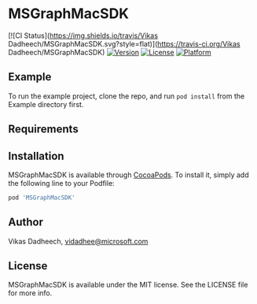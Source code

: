 # MSGraphMacSDK

[![CI Status](https://img.shields.io/travis/Vikas Dadheech/MSGraphMacSDK.svg?style=flat)](https://travis-ci.org/Vikas Dadheech/MSGraphMacSDK)
[![Version](https://img.shields.io/cocoapods/v/MSGraphMacSDK.svg?style=flat)](https://cocoapods.org/pods/MSGraphMacSDK)
[![License](https://img.shields.io/cocoapods/l/MSGraphMacSDK.svg?style=flat)](https://cocoapods.org/pods/MSGraphMacSDK)
[![Platform](https://img.shields.io/cocoapods/p/MSGraphMacSDK.svg?style=flat)](https://cocoapods.org/pods/MSGraphMacSDK)

## Example

To run the example project, clone the repo, and run `pod install` from the Example directory first.

## Requirements

## Installation

MSGraphMacSDK is available through [CocoaPods](https://cocoapods.org). To install
it, simply add the following line to your Podfile:

```ruby
pod 'MSGraphMacSDK'
```

## Author

Vikas Dadheech, vidadhee@microsoft.com

## License

MSGraphMacSDK is available under the MIT license. See the LICENSE file for more info.
